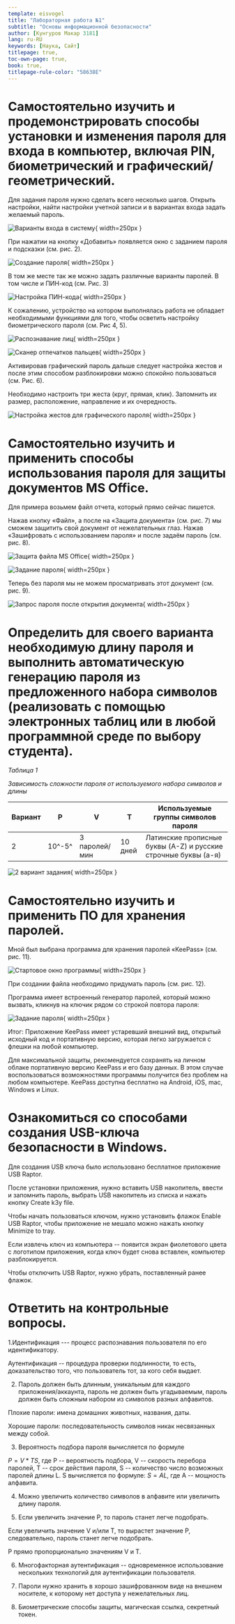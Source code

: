 ```yaml
---
template: eisvogel
title: "Лабораторная работа №1"
subtitle: "Основы информационной безопасности"
author: [Кунгуров Макар 3181]
lang: ru-RU
keywords: [Наука, Сайт]
titlepage: true,
toc-own-page: true,
book: true,
titlepage-rule-color: "58638E"
---
```


#  Самостоятельно изучить и продемонстрировать способы установки и изменения пароля для входа в компьютер, включая PIN, биометрический и графический/геометрический.

Для задания пароля нужно сделать всего несколько шагов. Открыть
настройки, найти настройки учетной записи и в вариантах входа задать
желаемый пароль.

![Варианты входа в систему](img/lb1.png){ width=250px }


При нажатии на кнопку «Добавить» появляется окно с заданием пароля и
подсказки (см. рис. 2).

![Создание пароля](img/lb2.png){ width=250px }


В том же месте так же можно задать различные варианты паролей. В том
числе и ПИН-код (см. Рис. 3)

![Настройка ПИН-кода](img/lb3.png){ width=250px }


К сожалению, устройство на котором выполнялась работа не обладает
необходимыми функциями для того, чтобы осветить настройку
биометрического пароля (см. Рис 4, 5).

![Распознавание лиц](img/lb4.png){ width=250px }



![Сканер отпечатков пальцев](img/lb5.png){ width=250px }


Активировав графический пароль дальше следует настройка жестов и после
этим способом разблокировки можно спокойно пользоваться (см. Рис. 6).

Необходимо настроить три жеста (круг, прямая, клик). Запомнить их
размер, расположение, направление и их очередность.

![Настройка жестов для графического пароля](img/lb6.png){ width=250px }



#  Самостоятельно изучить и применить способы использования пароля для защиты документов MS Office.

Для примера возьмем файл отчета, который прямо сейчас пишется.

Нажав кнопку «Файл», а после на «Защита документа» (см. рис. 7) мы
сможем защитить свой документ от нежелательных глаз. Нажав «Зашифровать
с использованием пароля» и после задаём пароль (см. рис. 8).

![Защита файла MS Office](img/lb7.png){ width=250px }


![Задание пароля](img/lb8.png){ width=250px }



Теперь без пароля мы не можем просматривать этот документ (см. рис. 9).

![Запрос пароля после открытия документа](img/lb9.png){ width=250px }



#  Определить для своего варианта необходимую длину пароля и выполнить автоматическую генерацию пароля из предложенного набора символов (реализовать с помощью электронных таблиц или в любой программной среде по выбору студента).

*Таблица 1*

*Зависимость сложности пароля от используемого набора символов и длины*

| Вариант | P  | V         | T   | Используемые группы символов пароля                        |
|-------------|--------|---------------|---------|----------------------------------------------------------------|
| 2           | 10^-5^ | 3 паролей/мин | 10 дней | Латинские прописные буквы (A-Z) и русские строчные буквы (а-я) |


![2 вариант задания](img/lb10.png){ width=250px }

#  Самостоятельно изучить и применить ПО для хранения паролей.

Мной был выбрана программа для хранения паролей «KeePass» (см. рис. 11).

![Стартовое окно программы](img/lb11.png){ width=250px }

При создании файла необходимо придумать пароль (см. рис. 12).


Программа имеет встроенный генератор паролей, который можно вызвать,
кликнув на ключик рядом со строкой повтора пароля:

![Задание пароля](img/lb12.png){ width=250px }

Итог: Приложение KeePass имеет устаревший внешний вид, открытый исходный
код и портативную версию, которая легко загружается с флешки на любой
компьютер.

Для максимальной защиты, рекомендуется сохранять на личном облаке
портативную версию KeePass и его базу данных. В этом случае
воспользоваться возможностями программы получится без проблем на любом
компьютере. KeePass доступна бесплатно на Android, iOS, mac, Windows и
Linux.

#  Ознакомиться со способами создания USB-ключа безопасности в Windows.

Для создания USB ключа было использовано бесплатное приложение USB
Raptor.

После установки приложения, нужно вставить USB накопитель, ввести и
запомнить пароль, выбрать USB накопитель из списка и нажать кнопку
Create k3y file.

Чтобы начать пользоваться ключом, нужно установить флажок Enable USB
Raptor, чтобы приложение не мешало можно нажать кнопку Minimize to tray.

Если извлечь ключ из компьютера -- появится экран фиолетового цвета с
логотипом приложения, когда ключ будет снова вставлен, компьютер
разблокируется.

Чтобы отключить USB Raptor, нужно убрать, поставленный ранее флажок.

#  Ответить на контрольные вопросы.

1.Идентификация --- процесс распознавания пользователя по его
идентификатору.

Аутентификация -- процедура проверки подлинности, то есть,
доказательство того, что пользователь тот, за кого себя выдает.

2. Пароль должен быть длинным, уникальным для каждого
приложения/аккаунта, пароль не должен быть угадываемым, пароль должен
быть сложным набором из символов разных алфавитов.

Плохие пароли: имена домашних животных, названия, даты.

Хорошие пароли: последовательность символов никак несвязанных между
собой.

3. Вероятность подбора пароля вычисляется по формуле

$P= V*TS$, где P -- вероятность подбора, V -- скорость перебора паролей, T
-- срок действия пароля, S -- количество число возможных паролей длины
L. S вычисляется по формуле: $S=AL$, где А -- мощность алфавита.

4. Можно увеличить количество символов в алфавите или увеличить длину
пароля.

5. Если увеличить значение P, то пароль станет легче подобрать.

Если увеличить значение V и/или T, то вырастет значение P,
следовательно, пароль станет легче подобрать.

P прямо пропорционально значениям V и T.

6. Многофакторная аутентификация -- одновременное использование
нескольких технологий для аутентификации пользователя.

7. Пароли нужно хранить в хорошо зашифрованном виде на внешнем
носителе, к которому нет доступа у нежелательных лиц.

8. Биометрические способы защиты, магическая ссылка, секретный токен.
